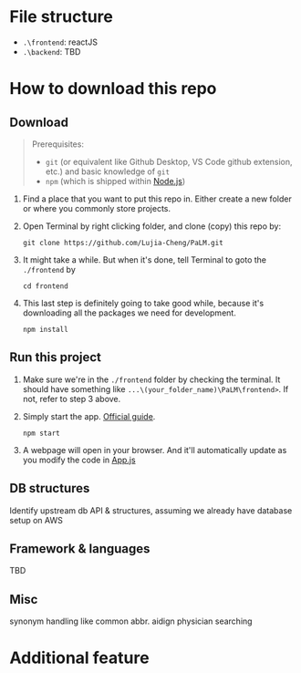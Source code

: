 # File structure

- `.\frontend`: reactJS
- `.\backend`: TBD

# How to download this repo

## Download

> Prerequisites:
>
> - `git` (or equivalent like Github Desktop, VS Code github extension, etc.) and basic knowledge of `git`
> - `npm` (which is shipped within [Node.js](https://nodejs.org))

1. Find a place that you want to put this repo in. Either create a new folder or where you commonly store projects.

2. Open Terminal by right clicking folder, and clone (copy) this repo by:

   `git clone https://github.com/Lujia-Cheng/PaLM.git`

3. It might take a while. But when it's done, tell Terminal to goto the `./frontend` by

   `cd frontend`

4. This last step is definitely going to take good while, because it's downloading all the packages we need for development.

   `npm install`

## Run this project 

1. Make sure we're in the `./frontend` folder by checking the terminal. It should have something like `...\(your_folder_name)\PaLM\frontend>`. If not, refer to step 3 above.

2. Simply start the app. [Official guide](./frontend/README.md).

   `npm start`

3. A webpage will open in your browser. And it'll automatically update as you modify the code in [App.js](./frontend/src/App.js)

## DB structures

Identify upstream db API & structures, assuming we already have database setup on AWS

## Framework & languages

TBD

## Misc

synonym handling like common abbr. aidign physician searching

# Additional feature
